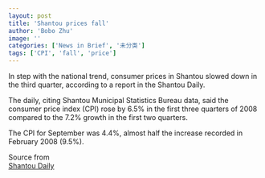 ```yaml
---
layout: post
title: 'Shantou prices fall'
author: 'Bobo Zhu'
image: ''
categories: ['News in Brief', '未分类']
tags: ['CPI', 'fall', 'price']
---
```


In step with the national trend, consumer prices in Shantou slowed down in the third quarter, according to a report in the Shantou Daily.

The daily, citing Shantou Municipal Statistics Bureau data, said the consumer price index (CPI) rose by 6.5% in the first three quarters of 2008 compared to the 7.2% growth in the first two quarters.

The CPI for September was 4.4%, almost half the increase recorded in February 2008 (9.5%).

Source from<br>
[Shantou Daily](http://www.dahuawang.com/localnews/showlocal.asp?no=110591)